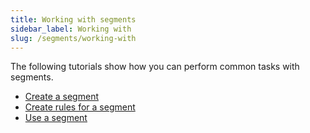 ```yaml
---
title: Working with segments
sidebar_label: Working with
slug: /segments/working-with
---
```


The following tutorials show how you can perform common tasks with segments.

- [Create a segment](https://docs.statsig.com/segments/create-new)
- [Create rules for a segment](https://docs.statsig.com/segments/add-rule)
- [Use a segment](https://docs.statsig.com/segments/use-segment)



